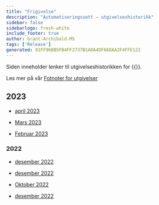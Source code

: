 ```yaml
---
title: "Frigivelse"
description: "Automatiseringssett – utgivelseshistorikk"
sidebar: false
sidebarlogo: fresh-white
include_footer: true
author: Grant-Archibald-MS
tags: ['Release']
generated: 91FF96BB5FB4FF2737B1A0A4DF66DAA2F4FFE122
---
```


Siden inneholder lenker til utgivelseshistorikken for {{<product-name>}}.

Les mer på vår [Fotnoter for utgivelser](/nb/releases/milestones)

## 2023

- [april 2023](/nb/releases/april-2023)

- [Mars 2023](/nb/releases/march-2023)

- [Februar 2023](/nb/releases/february-2023)

### 2022

- [desember 2022](/nb/releases/december-2022)

- [desember 2022](/nb/releases/november-2022)

- [Oktober 2022](/nb/releases/october-2022)

- [desember 2022](/nb/releases/september-2022)
